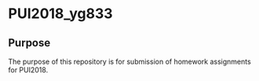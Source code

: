 # PUI2018_yg833
## Purpose
The purpose of this repository is for submission of homework assignments for PUI2018.
